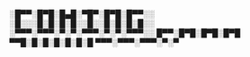 ░█▀▀░█▀█░█▄█░▀█▀░█▀█░█▀▀░░
░█░░░█░█░█░█░░█░░█░█░█░█░░
░▀▀▀░▀▀▀░▀░▀░▀▀▀░▀░▀░▀▀▀░░
█▀▀░█▀█░█▀█░█▀█
▀▀█░█░█░█░█░█░█
▀▀▀░▀▀▀░▀▀▀░▀░▀
